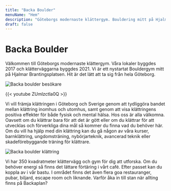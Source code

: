 ```yaml
---
title: "Backa Boulder"
menuName: "Hem"
description: "Göteborgs modernaste klättergym. Bouldering mitt på Hjalmar Brantingsplatsen."
draft: false
---
```


# Backa Boulder

Välkommen till Göteborgs modernaste klättergym. 
Våra lokaler byggdes 2017 och klätterväggarna byggdes 2021. 
Vi är ett nystartat Bouldergym mitt på Hjalmar Brantingsplatsen. 
Hit är det lätt att ta sig från hela Göteborg. 

![Backa boulder besökare](image/backa-boulder-6.jpg)

{{< youtube ZUmlzctla0Q >}}

Vi vill främja klättringen i Göteborg och Sverige genom att tydliggöra bandet 
mellan klättring inomhus och utomhus, samt genom att visa klättringens positiva 
effekter för både fysisk och mental hälsa. Hos oss är alla välkomna. Oavsett om 
du klättrar bara för att det är gött eller om du klättrar för att utvecklas och 
förverkliga dina mål så kommer du finna vad du behöver här. Om du vill ha hjälp 
med din klättring kan du gå någon av våra kurser, barnklättring, ungdomsträning, 
nybörjarteknik, avancerad teknik eller skadeförebyggande träning för klättrare.

![Backa boulder klättring](image/backa-boulder-4.jpg)

Vi har 350 kvadratmeter klättervägg och gym för dig att utforska. Om du behöver 
energi så finns det lättare förtäring i vårt café. Efter passet kan du koppla 
av i vår bastu. I området finns det även flera goa restauranger, pubar, biljard, 
escape room och liknande. Varför åka in till stan när allting finns på Backaplan?



